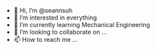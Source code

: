- 👋 Hi, I’m @seannsuh
- 👀 I’m interested in everything
- 🌱 I’m currently learning Mechanical Engineering
- 💞️ I’m looking to collaborate on ...
- 📫 How to reach me ...

<!---
seannsuh/seannsuh is a ✨ special ✨ repository because its `README.md` (this file) appears on your GitHub profile.
You can click the Preview link to take a look at your changes.
--->
